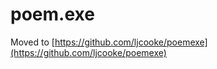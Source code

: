 poem.exe
========

Moved to [https://github.com/ljcooke/poemexe](https://github.com/ljcooke/poemexe)
